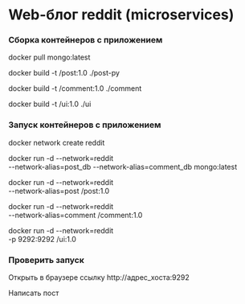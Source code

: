 # Web-блог reddit (microservices)

### Сборка контейнеров с приложением

docker pull mongo:latest

docker build -t <your-login>/post:1.0 ./post-py

docker build -t <your-login>/comment:1.0 ./comment

docker build -t <your-login>/ui:1.0 ./ui


### Запуск контейнеров с приложением

docker network create reddit

docker run -d --network=reddit \
--network-alias=post_db --network-alias=comment_db mongo:latest

docker run -d --network=reddit \
--network-alias=post <your-login>/post:1.0

docker run -d --network=reddit \
--network-alias=comment <your-login>/comment:1.0

docker run -d --network=reddit \
-p 9292:9292 <your-login>/ui:1.0


### Проверить запуск

Открыть в браузере ссылку http://адрес_хоста:9292

Написать пост

